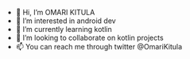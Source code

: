 - 👋 Hi, I’m OMARI KITULA
- 👀 I’m interested in android dev
- 🌱 I’m currently learning kotlin
- 💞️ I’m looking to collaborate on kotlin projects
- 📫 You can  reach me through twitter @OmariKitula

<!---
obkomari/obkomari is a ✨ special ✨ repository because its `README.md` (this file) appears on your GitHub profile.
You can click the Preview link to take a look at your changes.
--->
